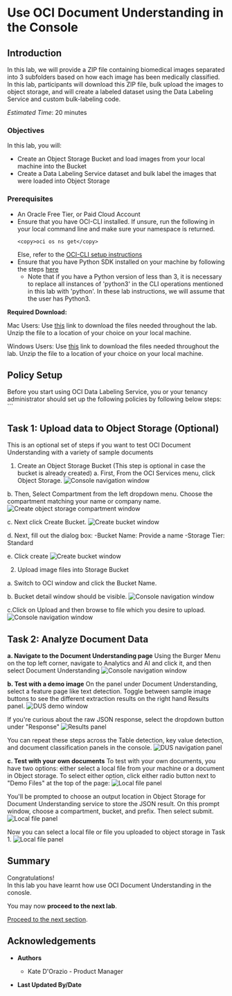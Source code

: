 # Use OCI Document Understanding in the Console

## Introduction
In this lab, we will provide a ZIP file containing biomedical images separated into 3 subfolders based on how each image has been medically classified. In this lab, participants will download this ZIP file, bulk upload the images to object storage, and will create a labeled dataset using the Data Labeling Service and custom bulk-labeling code.

*Estimated Time*: 20 minutes

### Objectives

In this lab, you will:
- Create an Object Storage Bucket and load images from your local machine into the Bucket
- Create a Data Labeling Service dataset and bulk label the images that were loaded into Object Storage

### Prerequisites

- An Oracle Free Tier, or Paid Cloud Account
- Ensure that you have OCI-CLI installed. If unsure, run the following in your local command line and make sure your namespace is returned.
    ```
    <copy>oci os ns get</copy>
    ```
    Else, refer to the [OCI-CLI setup instructions](https://docs.oracle.com/en-us/iaas/Content/API/SDKDocs/cliinstall.htm)
- Ensure that you have Python SDK installed on your machine by following the steps [here](https://docs.oracle.com/en-us/iaas/tools/python/2.57.0/installation.html#install)
  * Note that if you have a Python version of less than 3, it is necessary to replace all instances of 'python3' in the CLI operations mentioned in this lab with 'python'. In these lab instructions, we will assume that the user has Python3.

**Required Download:**

Mac Users: Use [this](https://objectstorage.us-ashburn-1.oraclecloud.com/p/zDOLdHIblEgbMO_4RCotgp4_iL32UnBY8WCjR78hAvJJJj8nbQyB6FNoHt633fIb/n/orasenatdpltintegration03/b/all-images-live-lab/o/biomedical-image-classification-training-data.zip) link to download the files needed throughout the lab. Unzip the file to a location of your choice on your local machine.

Windows Users: Use [this](https://objectstorage.us-ashburn-1.oraclecloud.com/p/PN4oCX_LSj-gkGIciVxpHVpW36-Vh_wj8VVEk7q-5VR5sO_bGR_IY4XPvOvVFg89/n/orasenatdpltintegration03/b/all-images-live-lab/o/windows-biomedical-image-classification-training-data.zip) link to download the files needed throughout the lab. Unzip the file to a location of your choice on your local machine.

## **Policy Setup**

Before you start using OCI Data Labeling Service, you or your tenancy administrator should set up the following policies by following below steps:
      ```
## **Task 1:** Upload data to Object Storage (Optional)
This is an optional set of steps if you want to test OCI Document Understanding with a variety of sample documents

1. Create an Object Storage Bucket (This step is optional in case the bucket is already created)
  a. First, From the OCI Services menu, click Object Storage.
  ![Console navigation window](./images/bucket1.png)

  b. Then, Select Compartment from the left dropdown menu. Choose the compartment matching your name or company name.
  ![Create object storage compartment window](./images/bucket2.png)

  c. Next click Create Bucket.
  ![Create bucket window](./images/bucket3.png)

  d. Next, fill out the dialog box:
  -Bucket Name: Provide a name
  -Storage Tier: Standard

  e. Click create
  ![Create bucket window](./images/bucket4.png)

2. Upload image files into Storage Bucket

  a. Switch to OCI window and click the Bucket Name.

  b. Bucket detail window should be visible. 
  ![Console navigation window](./images/bucket5.png)

  c.Click on Upload and then browse to file which you desire to upload. 
  ![Console navigation window](./images/bucket6.png)

## **Task 2:** Analyze Document Data

  **a. Navigate to the Document Understanding page**
  Using the Burger Menu on the top left corner, navigate to Analytics and AI and click it, and then select Document Understanding
  ![Console navigation window](./images/DUS1.png)

  **b. Test with a demo image**
  On the panel under Document Understanding, select a feature page like text detection. Toggle between sample image buttons to see the different extraction results on the right hand Results panel. 
  ![DUS demo window](./images/DUS2.PNG)

  If you're curious about the raw JSON response, select the dropdown button under "Response"
  ![Results panel](./images/DUS3.PNG)

  You can repeat these steps across the Table detection, key value detection, and document classification panels in the console.
  ![DUS navigation panel](./images/DUS4.PNG)

  **c. Test with your own documents**
  To test with your own documents, you have two options: either select a local file from your machine or a document in Object storage. To select either option, click either radio button next to "Demo Files" at the top of the page:
  ![Local file panel](./images/DUS5.PNG)

  You'll be prompted to choose an output location in Object Storage for Document Understanding service to store the JSON result. On this prompt window, choose a compartment, bucket, and prefix. Then select submit.
  ![Local file panel](./images/DUS6.PNG)

  Now you can select a local file or file you uploaded to object storage in Task 1.
  ![Local file panel](./images/DUS7.PNG)

## **Summary**

Congratulations! </br>
In this lab you have learnt how use OCI Document Understanding in the conosle.

You may now **proceed to the next lab**.

[Proceed to the next section](#next).

## Acknowledgements
* **Authors**
    * Kate D'Orazio - Product Manager


* **Last Updated By/Date**

